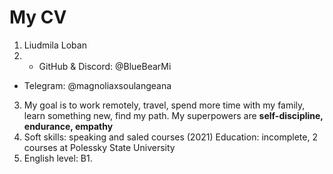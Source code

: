 # My CV
1. Liudmila Loban
2. * GitHub & Discord: @BlueBearMi
* Telegram: @magnoliaxsoulangeana
3. My goal is to work remotely, travel, spend more time with my family, learn something new, find my path.
My superpowers are **self-discipline, endurance, empathy**
5. Soft skills: speaking and saled courses (2021)
Education: incomplete, 2 courses at Polessky State University
6. English level: B1.